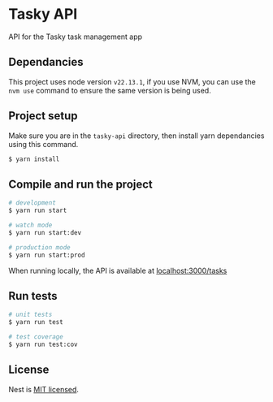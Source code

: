 # Tasky API

API for the Tasky task management app

## Dependancies

This project uses node version `v22.13.1`, if you use NVM, you can use the `nvm use` command to ensure the same version is being used.

## Project setup

Make sure you are in the `tasky-api` directory, then install yarn dependancies using this command.

```bash
$ yarn install
```

## Compile and run the project

```bash
# development
$ yarn run start

# watch mode
$ yarn run start:dev

# production mode
$ yarn run start:prod
```

When running locally, the API is available at [localhost:3000/tasks]([localhost:3000/tasks)

## Run tests

```bash
# unit tests
$ yarn run test

# test coverage
$ yarn run test:cov
```

## License

Nest is [MIT licensed](https://github.com/nestjs/nest/blob/master/LICENSE).
